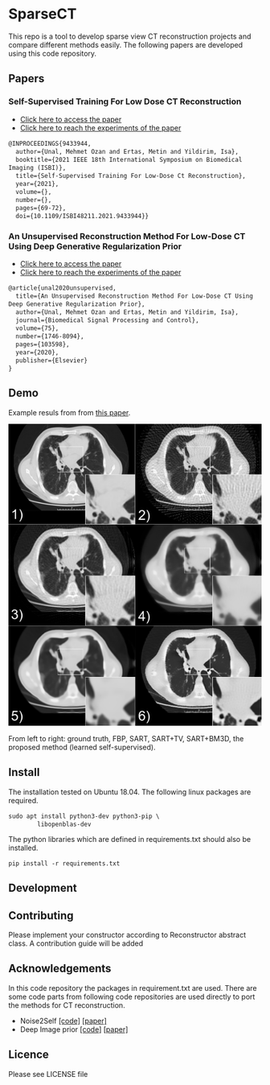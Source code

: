 # SparseCT

This repo is a tool to develop sparse view CT reconstruction projects and compare different methods easily. The following papers are developed using this code repository.

## Papers

### Self-Supervised Training For Low Dose CT Reconstruction

- [Click here to access the paper](https://arxiv.org/abs/2010.13232)
- [Click here to reach the experiments of the paper](https://github.com/mozanunal/SparseCT/tree/master/papers/self_super_ct_reconstuction)

```
@INPROCEEDINGS{9433944,
  author={Unal, Mehmet Ozan and Ertas, Metin and Yildirim, Isa},
  booktitle={2021 IEEE 18th International Symposium on Biomedical Imaging (ISBI)}, 
  title={Self-Supervised Training For Low-Dose Ct Reconstruction}, 
  year={2021},
  volume={},
  number={},
  pages={69-72},
  doi={10.1109/ISBI48211.2021.9433944}}
```

### An Unsupervised Reconstruction Method For Low-Dose CT Using Deep Generative Regularization Prior

- [Click here to access the paper](https://arxiv.org/abs/2012.06448)
- [Click here to reach the experiments of the paper](https://github.com/mozanunal/SparseCT/tree/master/papers/dgr)

```
@article{unal2020unsupervised,
  title={An Unsupervised Reconstruction Method For Low-Dose CT Using Deep Generative Regularization Prior},
  author={Unal, Mehmet Ozan and Ertas, Metin and Yildirim, Isa},
  journal={Biomedical Signal Processing and Control},
  volume={75},
  number={1746-8094},
  pages={103598},
  year={2020},
  publisher={Elsevier}
}
```

## Demo

Example resuls from from [this paper](https://arxiv.org/abs/2010.13232).

![](https://raw.githubusercontent.com/mozanunal/SparseCT/master/docs/images/result2.png)

From left to right: ground truth, FBP, SART, SART+TV, SART+BM3D, the proposed method (learned self-supervised).


## Install

The installation tested on Ubuntu 18.04. The following linux packages are required.

```
sudo apt install python3-dev python3-pip \
        libopenblas-dev

```

The python libraries which are defined in requirements.txt should also be installed.

```
pip install -r requirements.txt
``` 

## Development

## Contributing

Please implement your constructor according to Reconstructor abstract class. A contribution guide will be added 

## Acknowledgements

In this code repository the packages in requirement.txt are used.
There are some code parts from following code repositories are used directly to port the methods for CT reconstruction.

- Noise2Self [[code]](https://github.com/czbiohub/noise2self) [[paper]](https://arxiv.org/abs/1901.11365)
- Deep Image prior [[code]](https://github.com/DmitryUlyanov/deep-image-prior) [[paper]](https://openaccess.thecvf.com/content_cvpr_2018/papers/Ulyanov_Deep_Image_Prior_CVPR_2018_paper.pdf)



## Licence

Please see LICENSE file
